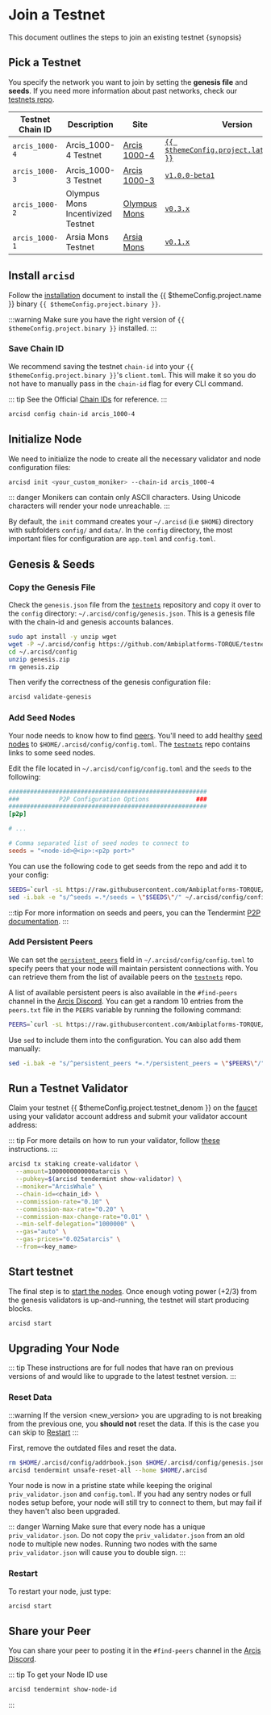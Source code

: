 <!--
order: 4
-->

# Join a Testnet

This document outlines the steps to join an existing testnet {synopsis}

## Pick a Testnet

You specify the network you want to join by setting the **genesis file** and **seeds**. If you need more information about past networks, check our [testnets repo](https://github.com/Ambiplatforms-TORQUE/testnets).

| Testnet Chain ID | Description                       | Site                                                                       | Version                                                                                  | Status  |
| ---------------- | --------------------------------- | -------------------------------------------------------------------------- | ---------------------------------------------------------------------------------------- | ------- |
| `arcis_1000-4`   | Arcis_1000-4 Testnet              | [Arcis 1000-4](https://github.com/Ambiplatforms-TORQUE/testnets/tree/main/arcis_1000-4) | [`{{ $themeConfig.project.latest_version }}`](https://github.com/Ambiplatforms-TORQUE/arcis/releases) | `Live`  |
| `arcis_1000-3`   | Arcis_1000-3 Testnet              | [Arcis 1000-3](https://github.com/Ambiplatforms-TORQUE/testnets/tree/main/arcis_1000-3) | [`v1.0.0-beta1`](https://github.com/Ambiplatforms-TORQUE/arcis/releases/tag/v1.0.0-beta1)             | `Stale` |
| `arcis_1000-2`   | Olympus Mons Incentivized Testnet | [Olympus Mons](https://github.com/Ambiplatforms-TORQUE/testnets/tree/main/olympus_mons) | [`v0.3.x`](https://github.com/Ambiplatforms-TORQUE/arcis/releases)                                    | `Stale` |
| `arcis_1000-1`   | Arsia Mons Testnet                | [Arsia Mons](https://github.com/Ambiplatforms-TORQUE/testnets/tree/main/arsia_mons)     | [`v0.1.x`](https://github.com/Ambiplatforms-TORQUE/arcis/releases)                                    | `Stale` |

## Install `arcisd`

Follow the [installation](./quickstart/installation.md) document to install the {{ $themeConfig.project.name }} binary `{{ $themeConfig.project.binary }}`.

:::warning
Make sure you have the right version of `{{ $themeConfig.project.binary }}` installed.
:::

### Save Chain ID

We recommend saving the testnet `chain-id` into your `{{ $themeConfig.project.binary }}`'s `client.toml`. This will make it so you do not have to manually pass in the `chain-id` flag for every CLI command.

::: tip
See the Official [Chain IDs](./../users/technical_concepts/chain_id.md#official-chain-ids) for reference.
:::

```bash
arcisd config chain-id arcis_1000-4
```

## Initialize Node

We need to initialize the node to create all the necessary validator and node configuration files:

```bash
arcisd init <your_custom_moniker> --chain-id arcis_1000-4
```

::: danger
Monikers can contain only ASCII characters. Using Unicode characters will render your node unreachable.
:::

By default, the `init` command creates your `~/.arcisd` (i.e `$HOME`) directory with subfolders `config/` and `data/`.
In the `config` directory, the most important files for configuration are `app.toml` and `config.toml`.

## Genesis & Seeds

### Copy the Genesis File

Check the `genesis.json` file from the [`testnets`](https://github.com/Ambiplatforms-TORQUE/testnets) repository and copy it over to the `config` directory: `~/.arcisd/config/genesis.json`. This is a genesis file with the chain-id and genesis accounts balances.

```bash
sudo apt install -y unzip wget
wget -P ~/.arcisd/config https://github.com/Ambiplatforms-TORQUE/testnets/raw/main/arcis_1000-4/genesis.zip
cd ~/.arcisd/config
unzip genesis.zip
rm genesis.zip
```

Then verify the correctness of the genesis configuration file:

```bash
arcisd validate-genesis
```

### Add Seed Nodes

Your node needs to know how to find [peers](https://docs.tendermint.com/master/tendermint-core/using-tendermint.html#peers). You'll need to add healthy [seed nodes](https://docs.tendermint.com/master/tendermint-core/using-tendermint.html#seed) to `$HOME/.arcisd/config/config.toml`. The [`testnets`](https://github.com/Ambiplatforms-TORQUE/testnets) repo contains links to some seed nodes.

Edit the file located in `~/.arcisd/config/config.toml` and the `seeds` to the following:

```toml
#######################################################
###           P2P Configuration Options             ###
#######################################################
[p2p]

# ...

# Comma separated list of seed nodes to connect to
seeds = "<node-id>@<ip>:<p2p port>"
```

You can use the following code to get seeds from the repo and add it to your config:

```bash
SEEDS=`curl -sL https://raw.githubusercontent.com/Ambiplatforms-TORQUE/testnets/main/arcis_1000-4/seeds.txt | awk '{print $1}' | paste -s -d, -`
sed -i.bak -e "s/^seeds =.*/seeds = \"$SEEDS\"/" ~/.arcisd/config/config.toml
```

:::tip
For more information on seeds and peers, you can the Tendermint [P2P documentation](https://docs.tendermint.com/master/spec/p2p/peer.html).
:::

### Add Persistent Peers

We can set the [`persistent_peers`](https://docs.tendermint.com/master/tendermint-core/using-tendermint.html#persistent-peer) field in `~/.arcisd/config/config.toml` to specify peers that your node will maintain persistent connections with. You can retrieve them from the list of
available peers on the [`testnets`](https://github.com/Ambiplatforms-TORQUE/testnets) repo.

A list of available persistent peers is also available in the `#find-peers` channel in the [Arcis Discord](https://discord.gg/arcis). You can get a random 10 entries from the `peers.txt` file in the `PEERS` variable by running the following command:

```bash
PEERS=`curl -sL https://raw.githubusercontent.com/Ambiplatforms-TORQUE/testnets/main/arcis_1000-4/peers.txt | sort -R | head -n 10 | awk '{print $1}' | paste -s -d, -`
```

Use `sed` to include them into the configuration. You can also add them manually:

```bash
sed -i.bak -e "s/^persistent_peers *=.*/persistent_peers = \"$PEERS\"/" ~/.arcisd/config/config.toml
```

## Run a Testnet Validator

Claim your testnet {{ $themeConfig.project.testnet_denom }} on the [faucet](./../developers/faucet.md) using your validator account address and submit your validator account address:

::: tip
For more details on how to run your validator, follow [these](./setup/run_validator.md) instructions.
:::

```bash
arcisd tx staking create-validator \
  --amount=1000000000000atarcis \
  --pubkey=$(arcisd tendermint show-validator) \
  --moniker="ArcisWhale" \
  --chain-id=<chain_id> \
  --commission-rate="0.10" \
  --commission-max-rate="0.20" \
  --commission-max-change-rate="0.01" \
  --min-self-delegation="1000000" \
  --gas="auto" \
  --gas-prices="0.025atarcis" \
  --from=<key_name>
```

## Start testnet

The final step is to [start the nodes](./quickstart/run_node.md#start-node). Once enough voting power (+2/3) from the genesis validators is up-and-running, the testnet will start producing blocks.

```bash
arcisd start
```

## Upgrading Your Node

::: tip
These instructions are for full nodes that have ran on previous versions of and would like to upgrade to the latest testnet version.
:::

### Reset Data

:::warning
If the version <new_version> you are upgrading to is not breaking from the previous one, you **should not** reset the data. If this is the case you can skip to [Restart](#restart)
:::

First, remove the outdated files and reset the data.

```bash
rm $HOME/.arcisd/config/addrbook.json $HOME/.arcisd/config/genesis.json
arcisd tendermint unsafe-reset-all --home $HOME/.arcisd
```

Your node is now in a pristine state while keeping the original `priv_validator.json` and `config.toml`. If you had any sentry nodes or full nodes setup before,
your node will still try to connect to them, but may fail if they haven't also
been upgraded.

::: danger Warning
Make sure that every node has a unique `priv_validator.json`. Do not copy the `priv_validator.json` from an old node to multiple new nodes. Running two nodes with the same `priv_validator.json` will cause you to double sign.
:::

### Restart

To restart your node, just type:

```bash
arcisd start
```

## Share your Peer

You can share your peer to posting it in the `#find-peers` channel in the [Arcis Discord](https://discord.gg/arcis).

::: tip
To get your Node ID use

```bash
arcisd tendermint show-node-id
```

:::
